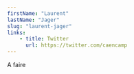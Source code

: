```yaml
---
firstName: "Laurent"
lastName: "Jager"
slug: "laurent-jager"
links:
    - title: Twitter
      url: https://twitter.com/caencamp
---
```


A faire
